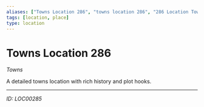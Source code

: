 ```yaml
---
aliases: ["Towns Location 286", "towns location 286", "286 Location Towns"]
tags: [location, place]
type: location
---
```


# Towns Location 286

*Towns*

A detailed towns location with rich history and plot hooks.

---
*ID: LOC00285*